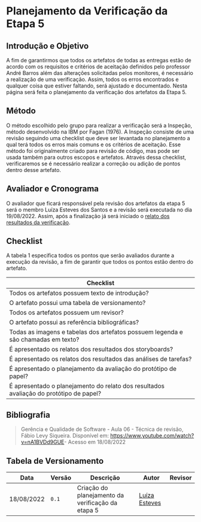 # Planejamento da Verificação da Etapa 5

## Introdução e Objetivo

A fim de garantirmos que todos os artefatos de todas as entregas estão de acordo com os requisitos e critérios de aceitação definidos pelo professor André Barros além das alterações solicitadas pelos monitores, é necessário a realização de uma verificação. Assim, todos os erros encontrados e qualquer coisa que estiver faltando, será ajustado e documentado. Nesta página será feita o planejamento da verificação dos artefatos da Etapa 5.

## Método

O método escolhido pelo grupo para realizar a verificação será a Inspeção, método desenvolvido na IBM por Fagan (1976). A Inspeção consiste de uma revisão seguindo uma checklist que deve ser levantada no planejamento a qual terá todos os erros mais comuns e os critérios de aceitação. Esse método foi originalmente criado para revisão de código, mas pode ser usada também para outros escopos e artefatos.
Através dessa checklist, verificaremos se é necessário realizar a correção ou adição de pontos dentro desse artefato.

## Avaliador e Cronograma

O avaliador que ficará responsável pela revisão dos artefatos da etapa 5 será o membro Luíza Esteves dos Santos e a revisão será executada no dia 19/08/2022. Assim, após a finalização já será iniciado o [relato dos resultados da verificação](./relato.md).

## Checklist

A tabela 1 especifica todos os pontos que serão avaliados durante a execução da revisão, a fim de garantir que todos os pontos estão dentro do artefato.

| Checklist | 
| ---- |
| Todos os artefatos possuem texto de introdução? |
| O artefato possui uma tabela de versionamento? |
| Todos os artefatos possuem um revisor? |
| O artefato possui as referência bibliográficas? |
| Todas as imagens e tabelas dos artefatos possuem legenda e são chamadas em texto? |
| É apresentado os relatos dos resultados dos storyboards?|
| É apresentado os relatos dos resultados das análises de tarefas?|
| É apresentado o planejamento da avaliação do protótipo de papel?|
| É apresentado o planejamento do relato dos resultados avaliação do protótipo de papel?|

## Bibliografia
> Gerência e Qualidade de Software - Aula 06 - Técnica de revisão, Fábio Levy Siqueira. Disponível em: <https://www.youtube.com/watch?v=nA1BVDd9GUE>- Acesso em 18/08/2022


## Tabela de Versionamento

| Data | Versão | Descrição | Autor | Revisor |
| ---- | ------ | --------- | ----- | ------- |
| 18/08/2022 | `0.1`  | Criação do planejamento da verificação da etapa 5 | [Luíza Esteves](https://github.com/luiza-esteves) | 